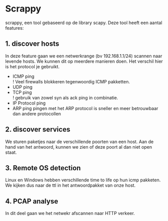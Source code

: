 # Scrappy
scrappy, een tool gebaseerd op de library scapy.
Deze tool heeft een aantal features:

## 1. discover hosts
In deze feature gaan we een netwerkrange (bv 192.168.1.1/24) scannen naar levende hosts.
We kunnen dit op meerdere manieren doen. Het verschil hier is het protocol je gebruikt.

- ICMP ping   
    ! Veel firewalls blokkeren tegenwoordig ICMP pakketten.
- UDP ping   
- TCP ping   
    ! gebruik van zowel syn als ack ping in combinatie.        
- IP Protocol ping
- ARP ping
pingen met het ARP protocol is sneller en meer betrouwbaar dan andere protocollen

## 2. discover services
We sturen paketjes naar de verschillende poorten van een host.
Aan de hand van het antwoord, kunnen we zien of deze poort al dan niet open staat.

## 3. Remote OS detection
Linux en Windows hebben verschillende time to life op hun icmp pakketen.
We kijken dus naar de ttl in het antwoordpakket van onze host.

## 4. PCAP analyse
In dit deel gaan we het netwekr afscannen naar HTTP verkeer.
